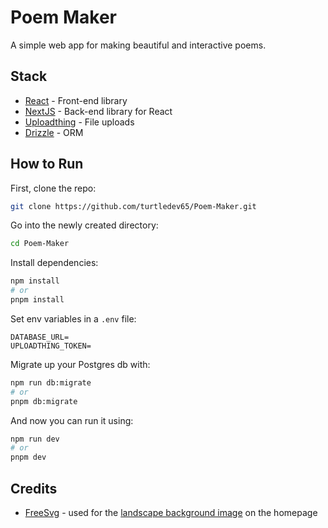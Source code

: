 # Poem Maker
A simple web app for making beautiful and interactive poems.

## Stack

- [React](https://react.dev/) - Front-end library
- [NextJS](https://nextjs.org/) - Back-end library for React
- [Uploadthing](https://uploadthing.com/) - File uploads
- [Drizzle](https://orm.drizzle.team/) - ORM

## How to Run

First, clone the repo:

```sh
git clone https://github.com/turtledev65/Poem-Maker.git
```

Go into the newly created directory:

```sh
cd Poem-Maker
```

Install dependencies:

```sh
npm install
# or
pnpm install
```

Set env variables in a `.env` file:
```
DATABASE_URL=
UPLOADTHING_TOKEN=
```

Migrate up your Postgres db with:
```sh
npm run db:migrate
# or
pnpm db:migrate
```

And now you can run it using:

```sh
npm run dev
# or
pnpm dev
```

## Credits
- [FreeSvg](https://freesvg.org/) - used for the [landscape background image](https://freesvg.org/digital-landscape-illustration) on the homepage
